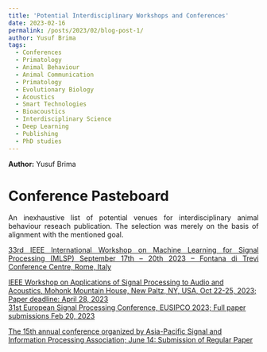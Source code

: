 ```yaml
---
title: 'Potential Interdisciplinary Workshops and Conferences'
date: 2023-02-16
permalink: /posts/2023/02/blog-post-1/
author: Yusuf Brima
tags:
  - Conferences
  - Primatology
  - Animal Behaviour
  - Animal Communication
  - Primatology
  - Evolutionary Biology
  - Acoustics
  - Smart Technologies
  - Bioacoustics
  - Interdisciplinary Science
  - Deep Learning
  - Publishing
  - PhD studies
---
```

<p class="page__date"><strong>
  <i class="fa fa-fw fa-user" aria-hidden="true"></i> Author:</strong>
  Yusuf Brima
</p>

Conference Pasteboard
======
<p style="text-align:justify;">
An inexhaustive list of potential venues for interdisciplinary animal behaviour reseach publication. The selection was merely on the basis of alignment with the mentioned goal.
<p>


<p style="text-align:justify;">
<a href="https://2023.ieeemlsp.org/" target="_blank">33rd IEEE International Workshop on Machine Learning for Signal Processing (MLSP) September 17th – 20th 2023 – Fontana di Trevi Conference Centre, Rome, Italy</a> <br />

<a href="https://waspaa.com/" target="_blank"> IEEE Workshop on Applications of Signal Processing to Audio and Acoustics, Mohonk Mountain House, New Paltz, NY, USA, Oct 22-25, 2023; Paper deadline: April 28, 2023</a> <br />
<a href="
https://eusipco2023.org/" target="_blank"> 31st European Signal Processing Conference, EUSIPCO 2023; Full paper submissions Feb 20, 2023 </a> <br />

<a href="https://www.apsipa2023.org/" target="_blank">The 15th annual conference organized by Asia-Pacific Signal and Information Processing Association; June 14: Submission of Regular Paper </a> <br />
<!-- <a href="" target="_blank"> </a> <br /> -->
</p>


<!-- <h2>References</h2> -->
